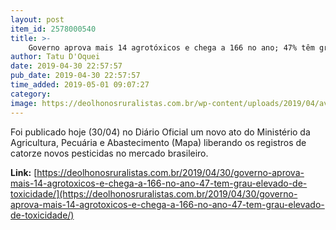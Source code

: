 ```yaml
---
layout: post
item_id: 2578000540
title: >-
    Governo aprova mais 14 agrotóxicos e chega a 166 no ano; 47% têm grau elevado de toxicidade
author: Tatu D'Oquei
date: 2019-04-30 22:57:57
pub_date: 2019-04-30 22:57:57
time_added: 2019-05-01 09:07:27
category: 
image: https://deolhonosruralistas.com.br/wp-content/uploads/2019/04/aviao-mst-agrotoxico.jpg
---
```


Foi publicado hoje (30/04) no Diário Oficial um novo ato do Ministério da Agricultura, Pecuária e Abastecimento (Mapa) liberando os registros de catorze novos pesticidas no mercado brasileiro.

**Link:** [https://deolhonosruralistas.com.br/2019/04/30/governo-aprova-mais-14-agrotoxicos-e-chega-a-166-no-ano-47-tem-grau-elevado-de-toxicidade/](https://deolhonosruralistas.com.br/2019/04/30/governo-aprova-mais-14-agrotoxicos-e-chega-a-166-no-ano-47-tem-grau-elevado-de-toxicidade/)

